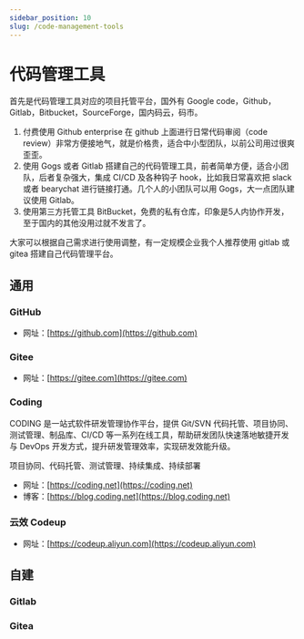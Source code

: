 ```yaml
---
sidebar_position: 10
slug: /code-management-tools
---
```


# 代码管理工具



首先是代码管理工具对应的项目托管平台，国外有 Google code，Github，Gitlab，Bitbucket，SourceForge，国内码云，码市。

1. 付费使用 Github enterprise 在 github 上面进行日常代码审阅（code review）非常方便接地气，就是价格贵，适合中小型团队，以前公司用过很爽歪歪。
2. 使用 Gogs 或者 Gitlab 搭建自己的代码管理工具，前者简单方便，适合小团队，后者复杂强大，集成 CI/CD 及各种钩子 hook，比如我日常喜欢把 slack 或者 bearychat 进行链接打通。几个人的小团队可以用 Gogs，大一点团队建议使用 Gitlab。
3. 使用第三方托管工具 BitBucket，免费的私有仓库，印象是5人内协作开发，至于国内的其他没用过就不发言了。

大家可以根据自己需求进行使用调整，有一定规模企业我个人推荐使用 gitlab 或 gitea 搭建自己代码管理平台。



## 通用

### GitHub

- 网址：[https://github.com](https://github.com)



### Gitee

- 网址：[https://gitee.com](https://gitee.com)



### Coding

CODING 是一站式软件研发管理协作平台，提供 Git/SVN 代码托管、项目协同、测试管理、制品库、CI/CD 等一系列在线工具，帮助研发团队快速落地敏捷开发与 DevOps 开发方式，提升研发管理效率，实现研发效能升级。

项目协同、代码托管、测试管理、持续集成、持续部署

- 网址：[https://coding.net](https://coding.net)
- 博客：[https://blog.coding.net](https://blog.coding.net)



### 云效 Codeup

- 网址：[https://codeup.aliyun.com](https://codeup.aliyun.com)



## 自建

### Gitlab





### Gitea

